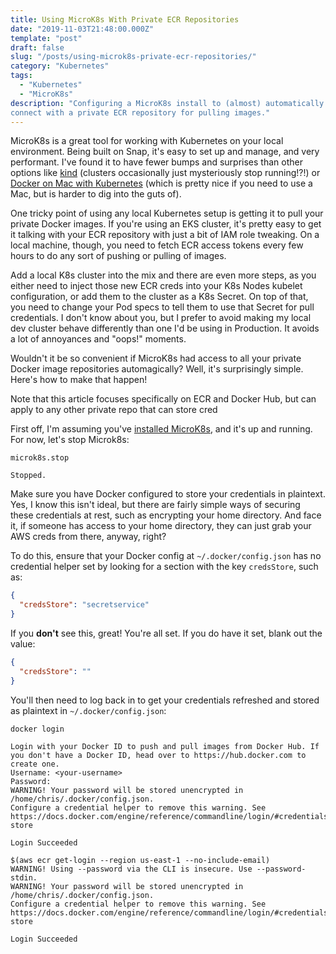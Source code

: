 ```yaml
---
title: Using MicroK8s With Private ECR Repositories
date: "2019-11-03T21:48:00.000Z"
template: "post"
draft: false
slug: "/posts/using-microk8s-private-ecr-repositories/"
category: "Kubernetes"
tags:
  - "Kubernetes"
  - "MicroK8s"
description: "Configuring a MicroK8s install to (almost) automatically
connect with a private ECR repository for pulling images."
---
```

MicroK8s is a great tool for working with Kubernetes on your local environment.
Being built on Snap, it's easy to set up and manage, and very performant. I've found it to have fewer
bumps and surprises than other options like [kind](https://kind.sigs.k8s.io/)
(clusters occasionally just mysteriously stop running!?!) or
[Docker on Mac with Kubernetes](https://www.docker.com/blog/docker-mac-kubernetes/)
(which is pretty nice if you need to use a Mac, but is harder to dig
into the guts of).

One tricky point of using any local Kubernetes setup is getting it to pull your
private Docker images. If you're using an EKS cluster, it's pretty easy to get it
talking with your ECR repository with just a bit of IAM role tweaking. On a local
machine, though, you need to fetch ECR access tokens every few hours to do any
sort of pushing or pulling of images.

Add a local K8s cluster into the mix and there are even more steps, as you either need
to inject those new ECR creds into your K8s Nodes kubelet configuration, or add
them to the cluster as a K8s Secret. On top of that, you need to change your Pod
specs to tell them to use that Secret for pull credentials. I don't know about
you, but I prefer to avoid making my local dev cluster behave differently than
one I'd be using in Production. It avoids a lot of annoyances and "oops!" moments.

Wouldn't it be so convenient if MicroK8s had access to all your private Docker image
repositories automagically? Well, it's surprisingly simple. Here's how to
make that happen!

Note that this article focuses specifically on ECR and Docker Hub, but can apply
to any other private repo that can store cred

First off, I'm assuming you've [installed MicroK8s](https://microk8s.io/docs/),
and it's up and running. For now, let's stop Microk8s:

```bash{outputLines: 2-3}
microk8s.stop

Stopped.
```

Make sure you have Docker configured to store your credentials in plaintext. Yes,
I know this isn't ideal, but there are fairly simple ways of securing these credentials
at rest, such as encrypting your home directory. And face it, if someone has access
to your home directory, they can just grab your AWS creds from there, anyway, right?

To do this, ensure that your Docker config at `~/.docker/config.json` has no
credential helper set by looking for a section with the key `credsStore`, such as:

```json
{
  "credsStore": "secretservice"
}
```

If you **don't** see this, great! You're all set. If you do have it set, blank out the value:

```json
{
  "credsStore": ""
}
```

You'll then need to log back in to get your credentials refreshed and stored as plaintext
in `~/.docker/config.json`:

```bash{outputLines: 3-11,13-18}
docker login

Login with your Docker ID to push and pull images from Docker Hub. If you don't have a Docker ID, head over to https://hub.docker.com to create one.
Username: <your-username>
Password: 
WARNING! Your password will be stored unencrypted in /home/chris/.docker/config.json.
Configure a credential helper to remove this warning. See
https://docs.docker.com/engine/reference/commandline/login/#credentials-store

Login Succeeded

$(aws ecr get-login --region us-east-1 --no-include-email)
WARNING! Using --password via the CLI is insecure. Use --password-stdin.
WARNING! Your password will be stored unencrypted in /home/chris/.docker/config.json.
Configure a credential helper to remove this warning. See
https://docs.docker.com/engine/reference/commandline/login/#credentials-store

Login Succeeded
```
